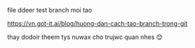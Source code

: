 file ddeer test branch moi tao

https://vn.got-it.ai/blog/huong-dan-cach-tao-branch-trong-git

thay dodoir theem tys nuwax cho trujwc quan nhes 😊